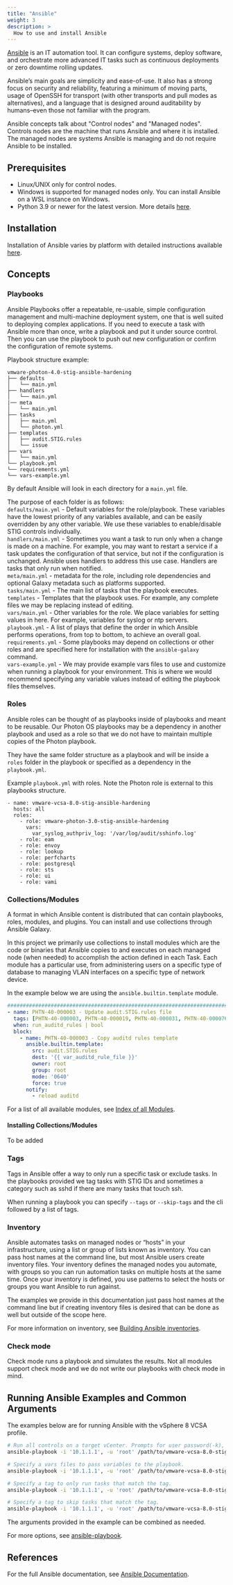 ```yaml
---
title: "Ansible"
weight: 3
description: >
  How to use and install Ansible
---
```


[Ansible](https://docs.ansible.com/ansible/latest/index.html) is an IT automation tool. It can configure systems, deploy software, and orchestrate more advanced IT tasks such as continuous deployments or zero downtime rolling updates.

Ansible’s main goals are simplicity and ease-of-use. It also has a strong focus on security and reliability, featuring a minimum of moving parts, usage of OpenSSH for transport (with other transports and pull modes as alternatives), and a language that is designed around auditability by humans–even those not familiar with the program.

Ansible concepts talk about "Control nodes" and "Managed nodes". Controls nodes are the machine that runs Ansible and where it is installed. The managed nodes are systems Ansible is managing and do not require Ansible to be installed.

## Prerequisites

* Linux/UNIX only for control nodes.
* Windows is supported for managed nodes only. You can install Ansible on a WSL instance on Windows.
* Python 3.9 or newer for the latest version. More details [here](https://docs.ansible.com/ansible/latest/installation_guide/intro_installation.html#node-requirement-summary).

## Installation
Installation of Ansible varies by platform with detailed instructions available [here](https://docs.ansible.com/ansible/latest/installation_guide/index.html).

## Concepts
### Playbooks
Ansible Playbooks offer a repeatable, re-usable, simple configuration management and multi-machine deployment system, one that is well suited to deploying complex applications. If you need to execute a task with Ansible more than once, write a playbook and put it under source control. Then you can use the playbook to push out new configuration or confirm the configuration of remote systems.

Playbook structure example:
```
vmware-photon-4.0-stig-ansible-hardening
├── defaults
│   └── main.yml
├── handlers
│   └── main.yml
|── meta
│   └── main.yml
├── tasks
│   ├── main.yml
│   └── photon.yml
├── templates
│   ├── audit.STIG.rules
│   └── issue
├── vars
│   └── main.yml
└── playbook.yml
└── requirements.yml
└── vars-example.yml
```

By default Ansible will look in each directory for a `main.yml` file.  

The purpose of each folder is as follows:  
`defaults/main.yml` - Default variables for the role/playbook. These variables have the lowest priority of any variables available, and can be easily overridden by any other variable. We use these variables to enable/disable STIG controls individually.  
`handlers/main.yml` - Sometimes you want a task to run only when a change is made on a machine. For example, you may want to restart a service if a task updates the configuration of that service, but not if the configuration is unchanged. Ansible uses handlers to address this use case. Handlers are tasks that only run when notified.  
`meta/main.yml` -  metadata for the role, including role dependencies and optional Galaxy metadata such as platforms supported.  
`tasks/main.yml` - The main list of tasks that the playbook executes.  
`templates` - Templates that the playbook uses.  For example, any complete files we may be replacing instead of editing.  
`vars/main.yml` - Other variables for the role. We place variables for setting values in here. For example, variables for syslog or ntp servers.  
`playbook.yml` - A list of plays that define the order in which Ansible performs operations, from top to bottom, to achieve an overall goal.  
`requirements.yml` - Some playbooks may depend on collections or other roles and are specified here for installation with the `ansible-galaxy` command.  
`vars-example.yml` - We may provide example vars files to use and customize when running a playbook for your environment. This is where we would recommend specifying any variable values instead of editing the playbook files themselves.  

### Roles
Ansible roles can be thought of as playbooks inside of playbooks and meant to be reusable. Our Photon OS playbooks may be a dependency in another playbook and used as a role so that we do not have to maintain multiple copies of the Photon playbook.  

They have the same folder structure as a playbook and will be inside a `roles` folder in the playbook or specified as a dependency in the `playbook.yml`.

Example `playbook.yml` with roles. Note the Photon role is external to this playbooks structure.
```
- name: vmware-vcsa-8.0-stig-ansible-hardening
  hosts: all
  roles:
    - role: vmware-photon-3.0-stig-ansible-hardening
      vars:
        var_syslog_authpriv_log: '/var/log/audit/sshinfo.log'
    - role: eam
    - role: envoy
    - role: lookup
    - role: perfcharts
    - role: postgresql
    - role: sts
    - role: ui
    - role: vami
```

### Collections/Modules
A format in which Ansible content is distributed that can contain playbooks, roles, modules, and plugins. You can install and use collections through Ansible Galaxy.  

In this project we primarily use collections to install modules which are the code or binaries that Ansible copies to and executes on each managed node (when needed) to accomplish the action defined in each Task. Each module has a particular use, from administering users on a specific type of database to managing VLAN interfaces on a specific type of network device.

In the example below we are using the `ansible.builtin.template` module.
```yml
###################################################################################################################################
- name: PHTN-40-000003 - Update audit.STIG.rules file
  tags: [PHTN-40-000003, PHTN-40-000019, PHTN-40-000031, PHTN-40-000076, PHTN-40-000078, PHTN-40-000107, PHTN-40-000173, PHTN-40-000175, PHTN-40-000204, PHTN-40-000238, auditd]
  when: run_auditd_rules | bool
  block:
    - name: PHTN-40-000003 - Copy auditd rules template
      ansible.builtin.template:
        src: audit.STIG.rules
        dest: '{{ var_auditd_rule_file }}'
        owner: root
        group: root
        mode: '0640'
        force: true
      notify:
        - reload auditd
```

For a list of all available modules, see [Index of all Modules](https://docs.ansible.com/ansible/latest/collections/index_module.html).

#### Installing Collections/Modules
To be added

### Tags
Tags in Ansible offer a way to only run a specific task or exclude tasks. In the playbooks provided we tag tasks with STIG IDs and sometimes a category such as sshd if there are many tasks that touch ssh.

When running a playbook you can specify `--tags` or `--skip-tags` and the cli followed by a list of tags.

### Inventory
Ansible automates tasks on managed nodes or “hosts” in your infrastructure, using a list or group of lists known as inventory. You can pass host names at the command line, but most Ansible users create inventory files. Your inventory defines the managed nodes you automate, with groups so you can run automation tasks on multiple hosts at the same time. Once your inventory is defined, you use patterns to select the hosts or groups you want Ansible to run against.

The examples we provide in this documentation just pass host names at the command line but if creating inventory files is desired that can be done as well but outside of the scope here.

For more information on inventory, see [Building Ansible inventories](https://docs.ansible.com/ansible/latest/inventory_guide/index.html).

### Check mode
Check mode runs a playbook and simulates the results. Not all modules support check mode and we do not write our playbooks with check mode in mind.

## Running Ansible Examples and Common Arguments
The examples below are for running Ansible with the vSphere 8 VCSA profile.

```bash
# Run all controls on a target vCenter. Prompts for user password(-k), displays verbose output(-v).
ansible-playbook -i '10.1.1.1', -u 'root' /path/to/vmware-vcsa-8.0-stig-ansible-hardening/playbook.yml -k -v

# Specify a vars files to pass variables to the playbook.
ansible-playbook -i '10.1.1.1', -u 'root' /path/to/vmware-vcsa-8.0-stig-ansible-hardening/playbook.yml -k -v --extra-vars @/path/to/vmware-vcsa-8.0-stig-ansible-hardening/vars-example.yml

# Specify a tag to only run tasks that match the tag.
ansible-playbook -i '10.1.1.1', -u 'root' /path/to/vmware-vcsa-8.0-stig-ansible-hardening/playbook.yml -k -v --tags VCEM-80-000001

# Specify a tag to skip tasks that match the tag.
ansible-playbook -i '10.1.1.1', -u 'root' /path/to/vmware-vcsa-8.0-stig-ansible-hardening/playbook.yml -k -v --skip-tags VCEM-80-000001
```

The arguments provided in the example can be combined as needed.

For more options, see [ansible-playbook](https://docs.ansible.com/ansible/latest/cli/ansible-playbook.html).

## References

For the full Ansible documentation, see [Ansible Documentation](https://docs.ansible.com/ansible/latest/index.html).